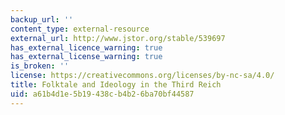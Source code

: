 ```yaml
---
backup_url: ''
content_type: external-resource
external_url: http://www.jstor.org/stable/539697
has_external_licence_warning: true
has_external_license_warning: true
is_broken: ''
license: https://creativecommons.org/licenses/by-nc-sa/4.0/
title: Folktale and Ideology in the Third Reich
uid: a61b4d1e-5b19-438c-b4b2-6ba70bf44587
---
```

